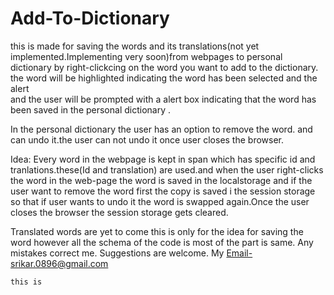# Add-To-Dictionary

this is made for saving the words and its translations(not yet implemented.Implementing very soon)from webpages 
to personal dictionary by right-clickcing on the word you want to add to the dictionary.
the word will be highlighted indicating the word has been selected and the alert  
and the user will be prompted with a alert box indicating that the word has been saved in the personal dictionary .

In the personal dictionary the user has an option to remove the word.
and can undo it.the user can not undo it once user closes the browser.

Idea:
Every word in the webpage is kept in span which has specific id and tranlations.these(Id and translation) are used.and when the user right-clicks the word in the web-page the word is saved in the localstorage and if the user want to remove the word
first the copy is saved i the session storage so that if user wants to undo it the word is swapped again.Once the user closes the browser the session storage gets cleared.

Translated words are yet to come this is only for the idea for saving the word however all the schema of the code is most of the part is same.
Any mistakes correct me.
Suggestions are welcome.
My Email-srikar.0896@gmail.com

`this is`
